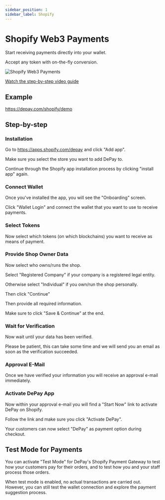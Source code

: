 ```yaml
---
sidebar_position: 1
sidebar_label: Shopify
---
```


# Shopify Web3 Payments

Start receiving payments directly into your wallet.

Accept any token with on-the-fly conversion.

![Shopify Web3 Payments](/img/plugins/Shopify-Web3-Payments.svg)

[<FontAwesomeIcon icon="fa-brands fa-youtube" /> Watch the step-by-step video guide](https://depay.com/how-to/accept-web3-cryptocurrency-payments-on-shopify-4yObn75fWUVaxzBDbN8Dzd)

## Example

https://depay.com/shopify/demo

## Step-by-step

### Installation

Go to https://apps.shopify.com/depay and click "Add app".

Make sure you select the store you want to add DePay to.

Continue through the Shopify app installation process by clicking "install app" again.

### Connect Wallet

Once you've installed the app, you will see the "Onboarding" screen.

Click "Wallet Login" and connect the wallet that you want to use to receive payments.

### Select Tokens

Now select which tokens (on which blockchains) you want to receive as means of payment.

### Provide Shop Owner Data

Now select who owns/runs the shop.

Select "Registered Company" if your company is a registered legal entity.

Otherwise select "Individual" if you own/run the shop personally.

Then click "Continue"

Then provide all required information.

Make sure to click "Save & Continue" at the end.

### Wait for Verification

Now wait until your data has been verified.

Please be patient, this can take some time and we will send you an email as soon as the verification succeeded.

### Approval E-Mail

Once we have verified your information you will receive an approval e-mail immediately.

### Activate DePay App

Now within your approval e-mail you will find a "Start Now" link to activate DePay on Shopify.

Follow the link and make sure you click "Activate DePay".

Your customers can now select "DePay" as payment option during checkout.

## Test Mode for Payments

You can activate "Test Mode" for DePay's Shopify Payment Gateway to test how your customers pay for their orders, and to test how you and your staff process those orders.

When test mode is enabled, no actual transactions are carried out. However, you can still test the wallet connection and explore the payment suggestion process.


